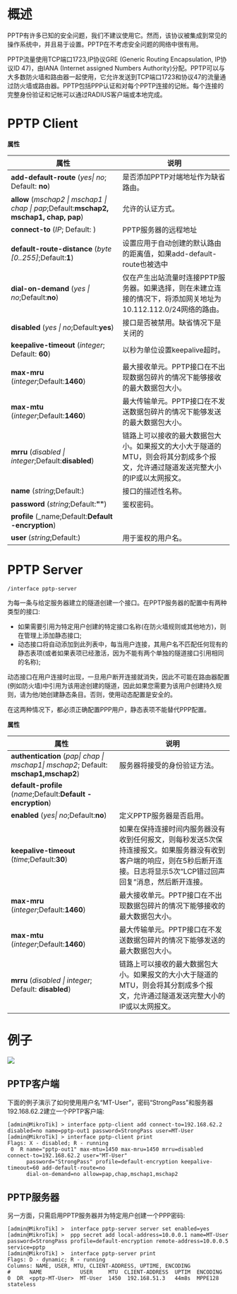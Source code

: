 # 概述

PPTP有许多已知的安全问题，我们不建议使用它。然而，该协议被集成到常见的操作系统中，并且易于设置。PPTP在不考虑安全问题的网络中很有用。

PPTP流量使用TCP端口1723,IP协议GRE (Generic Routing Encapsulation, IP协议ID 47)，由IANA (Internet assigned Numbers Authority)分配。PPTP可以与大多数防火墙和路由器一起使用，它允许发送到TCP端口1723和协议47的流量通过防火墙或路由器。PPTP包括PPP认证和对每个PPTP连接的记帐。每个连接的完整身份验证和记帐可以通过RADIUS客户端或本地完成。

# PPTP Client

**属性**

| 属性                                                                                    | 说明                                                                                                                            |
| --------------------------------------------------------------------------------------- | ------------------------------------------------------------------------------------------------------------------------------- |
| **add-default-route** (_yes\| no_; Default: **no**)                                     | 是否添加PPTP对端地址作为缺省路由。                                                                                              |
| **allow** (_mschap2 \| mschap1 \| chap \| pap_;Default:**mschap2, mschap1, chap, pap**) | 允许的认证方式。                                                                                                                |
| **connect-to** (_IP_;  Default: )                                                       | PPTP服务器的远程地址                                                                                                            |
| **default-route-distance** (_byte [0..255]_;Default:**1**)                              | 设置应用于自动创建的默认路由的距离值，如果add-default-route也被选中                                                             |
| **dial-on-demand** (_yes \| no_;Default:**no**)                                         | 仅在产生出站流量时连接PPTP服务器。如果选择，则在未建立连接的情况下，将添加网关地址为10.112.112.0/24网络的路由。                 |
| **disabled** (_yes \| no_;Default:**yes**)                                              | 接口是否被禁用。缺省情况下是关闭的                                                                                              |
| **keepalive-timeout** (_integer_; Default: **60**)                                      | 以秒为单位设置keepalive超时。                                                                                                   |
| **max-mru** (_integer_;Default:**1460**)                                                | 最大接收单元。PPTP接口在不出现数据包碎片的情况下能够接收的最大数据包大小。                                                      |
| **max-mtu** (_integer_;Default:**1460**)                                                | 最大传输单元。PPTP接口在不发送数据包碎片的情况下能够发送的最大数据包大小。                                                      |
| **mrru** (_disabled \| integer_;Default:**disabled**)                                   | 链路上可以接收的最大数据包大小。如果报文的大小大于隧道的MTU，则会将其分割成多个报文，允许通过隧道发送完整大小的IP或以太网报文。 |
| **name** (_string_;Default:)                                                            | 接口的描述性名称。                                                                                                              |
| **password** (_string_;Default:**""**)                                                  | 鉴权密码。                                                                                                                      |
| **profile** (_name;Default:**Default -encryption**)                                     |                                                                                                                                 |
| **user** (_string_;Default:)                                                            | 用于鉴权的用户名。                                                                                                              |

# PPTP Server

`/interface pptp-server`

为每一条与给定服务器建立的隧道创建一个接口。在PPTP服务器的配置中有两种类型的接口:

- 如果需要引用为特定用户创建的特定接口名称(在防火墙规则或其他地方)，则在管理上添加静态接口;
- 动态接口将自动添加到此列表中，每当用户连接，其用户名不匹配任何现有的静态表项(或者如果表项已经激活，因为不能有两个单独的隧道接口引用相同的名称);

动态接口在用户连接时出现，一旦用户断开连接就消失，因此不可能在路由器配置(例如防火墙)中引用为该用途创建的隧道，因此如果您需要为该用户创建持久规则，请为他/她创建静态条目。否则，使用动态配置是安全的。

在这两种情况下，都必须正确配置PPP用户，静态表项不能替代PPP配置。

**属性**

| 属性                                                                                 | 说明                                                                                                                                                                         |
| ------------------------------------------------------------------------------------ | ---------------------------------------------------------------------------------------------------------------------------------------------------------------------------- |
| **authentication** (_pap\| chap \| mschap1\| mschap2_; Default: **mschap1,mschap2**) | 服务器将接受的身份验证方法。                                                                                                                                                 |
| **default-profile** (_name_;Default:**Default -encryption**)                         |                                                                                                                                                                              |
| **enabled** (_yes\| no_;Default:**no**)                                              | 定义PPTP服务器是否启用。                                                                                                                                                     |
| **keepalive-timeout** (_time_;Default:**30**)                                        | 如果在保持连接时间内服务器没有收到任何报文，则每秒发送5次保持连接报文。如果服务器没有收到客户端的响应，则在5秒后断开连接。日志将显示5次“LCP错过回声回复”消息，然后断开连接。 |
| **max-mru** (_integer_;Default:**1460**)                                             | 最大接收单元。PPTP接口在不出现数据包碎片的情况下能够接收的最大数据包大小。                                                                                                   |
| **max-mtu** (_integer_;Default:**1460**)                                             | 最大传输单元。PPTP接口在不发送数据包碎片的情况下能够发送的最大数据包大小。                                                                                                   |
| **mrru** (_disabled \| integer_; Default: **disabled**)                              | 链路上可以接收的最大数据包大小。如果报文的大小大于隧道的MTU，则会将其分割成多个报文，允许通过隧道发送完整大小的IP或以太网报文。                                              |

# 例子

![](https://help.mikrotik.com/docs/download/attachments/2031638/pptp-setup.jpg?version=1&modificationDate=1571822551430&api=v2)

## PPTP客户端

下面的例子演示了如何使用用户名“MT-User”，密码“StrongPass”和服务器192.168.62.2建立一个PPTP客户端:

```shell
[admin@MikroTik] > interface pptp-client add connect-to=192.168.62.2 disabled=no name=pptp-out1 password=StrongPass user=MT-User
[admin@MikroTik] > interface pptp-client print
Flags: X - disabled; R - running
 0  R name="pptp-out1" max-mtu=1450 max-mru=1450 mrru=disabled connect-to=192.168.62.2 user="MT-User"
      password="StrongPass" profile=default-encryption keepalive-timeout=60 add-default-route=no
      dial-on-demand=no allow=pap,chap,mschap1,mschap2
```

## PPTP服务器

另一方面，只需启用PPTP服务器并为特定用户创建一个PPP密码:

```shell
[admin@MikroTik] >  interface pptp-server server set enabled=yes
[admin@MikroTik] >  ppp secret add local-address=10.0.0.1 name=MT-User password=StrongPass profile=default-encryption remote-address=10.0.0.5 service=pptp
[admin@MikroTik] >  interface pptp-server print
Flags: D - dynamic; R - running
Columns: NAME, USER, MTU, CLIENT-ADDRESS, UPTIME, ENCODING
#      NAME            USER     MTU  CLIENT-ADDRESS  UPTIM  ENCODING        
0  DR  <pptp-MT-User>  MT-User  1450  192.168.51.3   44m8s  MPPE128 stateless
```